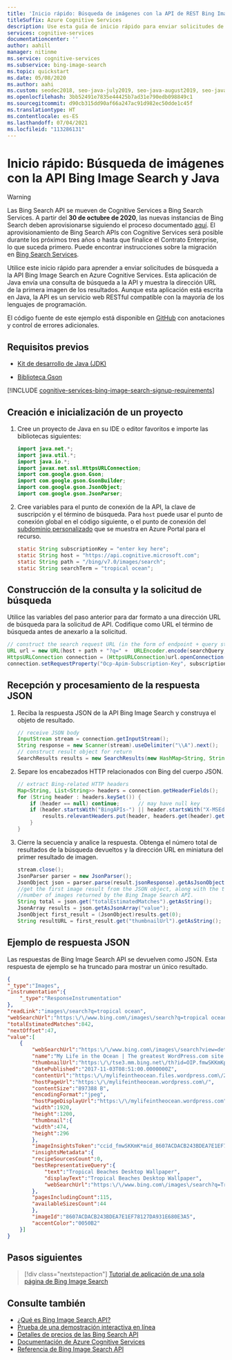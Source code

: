 ```yaml
---
title: 'Inicio rápido: Búsqueda de imágenes con la API de REST Bing Image Search y Java'
titleSuffix: Azure Cognitive Services
description: Use esta guía de inicio rápido para enviar solicitudes de búsqueda de imágenes a la API de REST Bing Image Search mediante Java y reciba respuestas JSON.
services: cognitive-services
documentationcenter: ''
author: aahill
manager: nitinme
ms.service: cognitive-services
ms.subservice: bing-image-search
ms.topic: quickstart
ms.date: 05/08/2020
ms.author: aahi
ms.custom: seodec2018, seo-java-july2019, seo-java-august2019, seo-java-september2019, devx-track-java
ms.openlocfilehash: 3bb52491e7835e44425b7ad31e790edb098849c1
ms.sourcegitcommit: d90cb315dd90af66a247ac91d982ec50dde1c45f
ms.translationtype: HT
ms.contentlocale: es-ES
ms.lasthandoff: 07/04/2021
ms.locfileid: "113286131"
---
```

# <a name="quickstart-search-for-images-with-the-bing-image-search-api-and-java"></a>Inicio rápido: Búsqueda de imágenes con la API Bing Image Search y Java 

> [!WARNING]
> Las Bing Search API se mueven de Cognitive Services a Bing Search Services. A partir del **30 de octubre de 2020**, las nuevas instancias de Bing Search deben aprovisionarse siguiendo el proceso documentado [aquí](/bing/search-apis/bing-web-search/create-bing-search-service-resource).
> El aprovisionamiento de Bing Search APIs con Cognitive Services será posible durante los próximos tres años o hasta que finalice el Contrato Enterprise, lo que suceda primero.
> Puede encontrar instrucciones sobre la migración en [Bing Search Services](/bing/search-apis/bing-web-search/create-bing-search-service-resource).

Utilice este inicio rápido para aprender a enviar solicitudes de búsqueda a la API Bing Image Search en Azure Cognitive Services. Esta aplicación de Java envía una consulta de búsqueda a la API y muestra la dirección URL de la primera imagen de los resultados. Aunque esta aplicación está escrita en Java, la API es un servicio web RESTful compatible con la mayoría de los lenguajes de programación.

El código fuente de este ejemplo está disponible en [GitHub](https://github.com/Azure-Samples/cognitive-services-REST-api-samples/blob/master/java/Search/BingImageSearchv7Quickstart.java) con anotaciones y control de errores adicionales.

## <a name="prerequisites"></a>Requisitos previos

* [Kit de desarrollo de Java (JDK)](/azure/developer/java/fundamentals/java-support-on-azure)

* [Biblioteca Gson](https://github.com/google/gson)

[!INCLUDE [cognitive-services-bing-image-search-signup-requirements](../../../../includes/cognitive-services-bing-image-search-signup-requirements.md)]

## <a name="create-and-initialize-a-project"></a>Creación e inicialización de un proyecto

1. Cree un proyecto de Java en su IDE o editor favoritos e importe las bibliotecas siguientes:

    ```java
    import java.net.*;
    import java.util.*;
    import java.io.*;
    import javax.net.ssl.HttpsURLConnection;
    import com.google.gson.Gson;
    import com.google.gson.GsonBuilder;
    import com.google.gson.JsonObject;
    import com.google.gson.JsonParser;
    ```

2. Cree variables para el punto de conexión de la API, la clave de suscripción y el término de búsqueda. Para `host` puede usar el punto de conexión global en el código siguiente, o el punto de conexión del [subdominio personalizado](../../../cognitive-services/cognitive-services-custom-subdomains.md) que se muestra en Azure Portal para el recurso.

    ```java
    static String subscriptionKey = "enter key here";
    static String host = "https://api.cognitive.microsoft.com";
    static String path = "/bing/v7.0/images/search";
    static String searchTerm = "tropical ocean";
    ```

## <a name="construct-the-search-request-and-query"></a>Construcción de la consulta y la solicitud de búsqueda

Utilice las variables del paso anterior para dar formato a una dirección URL de búsqueda para la solicitud de API. Codifique como URL el término de búsqueda antes de anexarlo a la solicitud.

```java
// construct the search request URL (in the form of endpoint + query string)
URL url = new URL(host + path + "?q=" +  URLEncoder.encode(searchQuery, "UTF-8"));
HttpsURLConnection connection = (HttpsURLConnection)url.openConnection();
connection.setRequestProperty("Ocp-Apim-Subscription-Key", subscriptionKey);
```

## <a name="receive-and-process-the-json-response"></a>Recepción y procesamiento de la respuesta JSON

1. Reciba la respuesta JSON de la API Bing Image Search y construya el objeto de resultado.

    ```java
    // receive JSON body
    InputStream stream = connection.getInputStream();
    String response = new Scanner(stream).useDelimiter("\\A").next();
    // construct result object for return
    SearchResults results = new SearchResults(new HashMap<String, String>(), response);
    ```
2. Separe los encabezados HTTP relacionados con Bing del cuerpo JSON.

    ```java
    // extract Bing-related HTTP headers
    Map<String, List<String>> headers = connection.getHeaderFields();
    for (String header : headers.keySet()) {
        if (header == null) continue;      // may have null key
        if (header.startsWith("BingAPIs-") || header.startsWith("X-MSEdge-")) {
            results.relevantHeaders.put(header, headers.get(header).get(0));
        }
    }
    ```

3. Cierre la secuencia y analice la respuesta. Obtenga el número total de resultados de la búsqueda devueltos y la dirección URL en miniatura del primer resultado de imagen.

    ```java
    stream.close();
    JsonParser parser = new JsonParser();
    JsonObject json = parser.parse(result.jsonResponse).getAsJsonObject();
    //get the first image result from the JSON object, along with the total
    //number of images returned by the Bing Image Search API.
    String total = json.get("totalEstimatedMatches").getAsString();
    JsonArray results = json.getAsJsonArray("value");
    JsonObject first_result = (JsonObject)results.get(0);
    String resultURL = first_result.get("thumbnailUrl").getAsString();
    ```

## <a name="example-json-response"></a>Ejemplo de respuesta JSON

Las respuestas de Bing Image Search API se devuelven como JSON. Esta respuesta de ejemplo se ha truncado para mostrar un único resultado.

```json
{
"_type":"Images",
"instrumentation":{
    "_type":"ResponseInstrumentation"
},
"readLink":"images\/search?q=tropical ocean",
"webSearchUrl":"https:\/\/www.bing.com\/images\/search?q=tropical ocean&FORM=OIIARP",
"totalEstimatedMatches":842,
"nextOffset":47,
"value":[
    {
        "webSearchUrl":"https:\/\/www.bing.com\/images\/search?view=detailv2&FORM=OIIRPO&q=tropical+ocean&id=8607ACDACB243BDEA7E1EF78127DA931E680E3A5&simid=608027248313960152",
        "name":"My Life in the Ocean | The greatest WordPress.com site in ...",
        "thumbnailUrl":"https:\/\/tse3.mm.bing.net\/th?id=OIP.fmwSKKmKpmZtJiBDps1kLAHaEo&pid=Api",
        "datePublished":"2017-11-03T08:51:00.0000000Z",
        "contentUrl":"https:\/\/mylifeintheocean.files.wordpress.com\/2012\/11\/tropical-ocean-wallpaper-1920x12003.jpg",
        "hostPageUrl":"https:\/\/mylifeintheocean.wordpress.com\/",
        "contentSize":"897388 B",
        "encodingFormat":"jpeg",
        "hostPageDisplayUrl":"https:\/\/mylifeintheocean.wordpress.com",
        "width":1920,
        "height":1200,
        "thumbnail":{
        "width":474,
        "height":296
        },
        "imageInsightsToken":"ccid_fmwSKKmK*mid_8607ACDACB243BDEA7E1EF78127DA931E680E3A5*simid_608027248313960152*thid_OIP.fmwSKKmKpmZtJiBDps1kLAHaEo",
        "insightsMetadata":{
        "recipeSourcesCount":0,
        "bestRepresentativeQuery":{
            "text":"Tropical Beaches Desktop Wallpaper",
            "displayText":"Tropical Beaches Desktop Wallpaper",
            "webSearchUrl":"https:\/\/www.bing.com\/images\/search?q=Tropical+Beaches+Desktop+Wallpaper&id=8607ACDACB243BDEA7E1EF78127DA931E680E3A5&FORM=IDBQDM"
        },
        "pagesIncludingCount":115,
        "availableSizesCount":44
        },
        "imageId":"8607ACDACB243BDEA7E1EF78127DA931E680E3A5",
        "accentColor":"0050B2"
    }]
}
```

## <a name="next-steps"></a>Pasos siguientes

> [!div class="nextstepaction"]
> [Tutorial de aplicación de una sola página de Bing Image Search](../tutorial-bing-image-search-single-page-app.md)

## <a name="see-also"></a>Consulte también

* [¿Qué es Bing Image Search API?](../overview.md)  
* [Prueba de una demostración interactiva en línea](https://azure.microsoft.com/services/cognitive-services/bing-image-search-api/)
* [Detalles de precios de las Bing Search API](https://azure.microsoft.com/pricing/details/cognitive-services/search-api/)
* [Documentación de Azure Cognitive Services](../../index.yml)
* [Referencia de Bing Image Search API](/rest/api/cognitiveservices-bingsearch/bing-images-api-v7-reference)